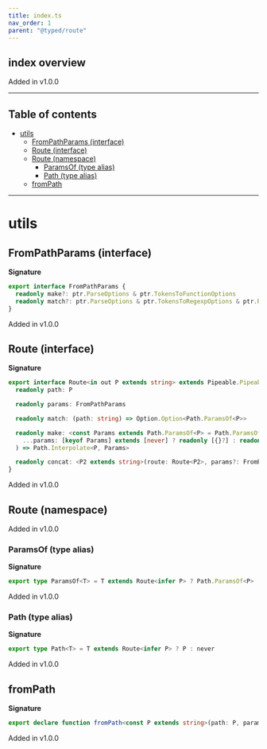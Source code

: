 ```yaml
---
title: index.ts
nav_order: 1
parent: "@typed/route"
---
```


## index overview

Added in v1.0.0

---

<h2 class="text-delta">Table of contents</h2>

- [utils](#utils)
  - [FromPathParams (interface)](#frompathparams-interface)
  - [Route (interface)](#route-interface)
  - [Route (namespace)](#route-namespace)
    - [ParamsOf (type alias)](#paramsof-type-alias)
    - [Path (type alias)](#path-type-alias)
  - [fromPath](#frompath)

---

# utils

## FromPathParams (interface)

**Signature**

```ts
export interface FromPathParams {
  readonly make?: ptr.ParseOptions & ptr.TokensToFunctionOptions
  readonly match?: ptr.ParseOptions & ptr.TokensToRegexpOptions & ptr.RegexpToFunctionOptions
}
```

Added in v1.0.0

## Route (interface)

**Signature**

```ts
export interface Route<in out P extends string> extends Pipeable.Pipeable, Guard.AsGuard<string, Path.ParamsOf<P>> {
  readonly path: P

  readonly params: FromPathParams

  readonly match: (path: string) => Option.Option<Path.ParamsOf<P>>

  readonly make: <const Params extends Path.ParamsOf<P> = Path.ParamsOf<P>>(
    ...params: [keyof Params] extends [never] ? readonly [{}?] : readonly [Params]
  ) => Path.Interpolate<P, Params>

  readonly concat: <P2 extends string>(route: Route<P2>, params?: FromPathParams) => Route<Path.PathJoin<[P, P2]>>
}
```

Added in v1.0.0

## Route (namespace)

Added in v1.0.0

### ParamsOf (type alias)

**Signature**

```ts
export type ParamsOf<T> = T extends Route<infer P> ? Path.ParamsOf<P> : never
```

Added in v1.0.0

### Path (type alias)

**Signature**

```ts
export type Path<T> = T extends Route<infer P> ? P : never
```

Added in v1.0.0

## fromPath

**Signature**

```ts
export declare function fromPath<const P extends string>(path: P, params: FromPathParams = {}): Route<P>
```

Added in v1.0.0
